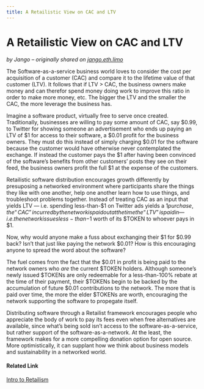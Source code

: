 ```yaml
---
title: A Retailistic View on CAC and LTV
---
```


# A Retailistic View on CAC and LTV

_by Jango – originally shared on
[jango.eth.limo](https://jango.eth.limo/?id=572BD957-0331-4977-8B2D-35F84D693276)_

The Software-as-a-service business world loves to consider the cost per
acquisition of a customer (CAC) and compare it to the lifetime value of that
customer (LTV). It follows that if LTV > CAC, the business owners make money and
can therefor spend money doing work to improve this ratio in order to make more
money, etc. The bigger the LTV and the smaller the CAC, the more leverage the
business has.

Imagine a software product, virtually free to serve once created. Traditionally,
businesses are willing to pay some amount of CAC, say $0.99, to Twitter for
showing someone an advertisement who ends up paying an LTV of $1 for access to
their software, a $0.01 profit for the business owners. They must do this
instead of simply charging $0.01 for the software because the customer would
have otherwise never contemplated the exchange. If instead the customer pays the
$1 after having been convinced of the software’s benefits from other customers’
posts they see on their feed, the business owners profit the full $1 at the
expense of the customers.

Retailistic software distribution encourages growth differently by presuposing a
networked environment where participants share the things they like with one
another, help one another learn how to use things, and troubleshoot problems
together. Instead of treating CAC as an input that yields LTV — i.e. spending
less-than-$1 on Twitter ads yields a $1 purchase, the “CAC” incurred by the
network is paid out at the time the “LTV” is paid in — i.e. the network issues
less-than-$1 worth of its $TOKEN to whoever pays in $1.

Now, why would anyone make a fuss about exchanging their $1 for $0.99 back?
Isn’t that just like paying the network $0.01? How is this encouraging anyone to
spread the word about the software?

The fuel comes from the fact that the $0.01 in profit is being paid to the
network owners who _are_ the current $TOKEN holders. Although someone’s newly
issued $TOKENs are only redeemable for a less-than-100% rebate at the time of
their payment, their $TOKENs begin to be backed by the accumulation of future
$0.01 contributions to the network. The more that is paid over time, the more
the elder $TOKENs are worth, encouraging the network supporting the software to
propegate itself.

Distributing software through a Retailist framework encourages people who
appreciate the body of work to pay its fees even when free alternatives are
available, since what’s being sold isn’t access to the software-as-a-service,
but rather support of the software-as-a-network. At the least, the framework
makes for a more compelling donation option for open source. More
optimistically, it can supplant how we think about business models and
sustainability in a networked world.

#### Related Link

[Intro to Retailism](https://jango.eth.limo/9E01E72C-6028-48B7-AD04-F25393307132)
